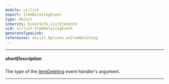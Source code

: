 ```yaml
---
module: ui/list
export: ItemDeletingEvent
type: Object
inherits: EventInfo,ListItemInfo
uid: ui/list:ItemDeletingEvent
generateTypeLink: 
references: dxList.Options.onItemDeleting
---
```

---
##### shortDescription
The type of the [itemDeleting]({basewidgetpath}/Events/#itemDeleting) event handler's argument.

---
<!-- Description goes here -->